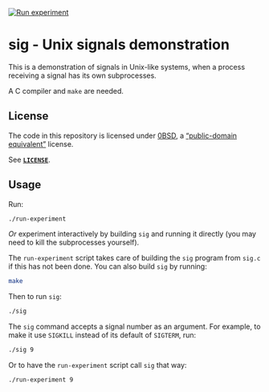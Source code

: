 <!-- SPDX-License-Identifier: 0BSD -->

[![Run experiment](https://github.com/EliahKagan/sig/actions/workflows/main.yml/badge.svg)](https://github.com/EliahKagan/sig/actions/workflows/main.yml)

# sig - Unix signals demonstration

This is a demonstration of signals in Unix-like systems, when a process
receiving a signal has its own subprocesses.

A C compiler and `make` are needed.

## License

The code in this repository is licensed under
[0BSD](https://spdx.org/licenses/0BSD.html), a
[“public-domain equivalent”](https://en.wikipedia.org/wiki/Public-domain-equivalent_license)
license.

See [**`LICENSE`**](LICENSE).

## Usage

Run:

```sh
./run-experiment
```

*Or* experiment interactively by building `sig` and running it directly (you
may need to kill the subprocesses yourself).

The `run-experiment` script takes care of building the `sig` program from
`sig.c` if this has not been done. You can also build `sig` by running:

```sh
make
```

Then to run `sig`:

```sh
./sig
```

The `sig` command accepts a signal number as an argument. For example, to make
it use `SIGKILL` instead of its default of `SIGTERM`, run:

```sh
./sig 9
```

Or to have the `run-experiment` script call `sig` that way:

```sh
./run-experiment 9
```
